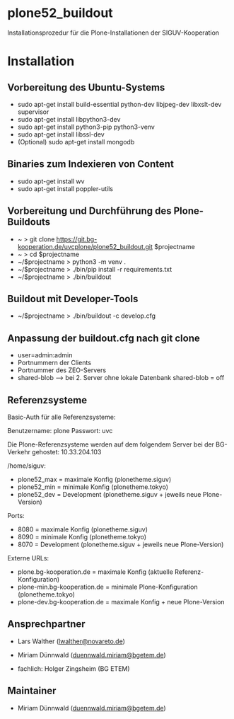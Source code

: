 # plone52_buildout

Installationsprozedur für die Plone-Installationen der SIGUV-Kooperation

Installation
============

Vorbereitung des Ubuntu-Systems
-------------------------------

* sudo apt-get install build-essential python-dev libjpeg-dev libxslt-dev supervisor
* sudo apt-get install libpython3-dev
* sudo apt-get install python3-pip python3-venv
* sudo apt-get install libssl-dev
* (Optional) sudo apt-get install mongodb

Binaries zum Indexieren von Content
-----------------------------------

* sudo apt-get install wv
* sudo apt-get install poppler-utils

Vorbereitung und Durchführung des Plone-Buildouts
-------------------------------------------------

* ~ > git clone https://git.bg-kooperation.de/uvcplone/plone52_buildout.git $projectname
* ~ > cd $projectname
* ~/$projectname > python3 -m venv .
* ~/$projectname > ./bin/pip install -r requirements.txt
* ~/$projectname > ./bin/buildout

Buildout mit Developer-Tools
----------------------------
* ~/$projectname > ./bin/buildout -c develop.cfg

Anpassung der buildout.cfg nach git clone
-----------------------------------------

* user=admin:admin
* Portnummern der Clients
* Portnummer des ZEO-Servers
* shared-blob --> bei 2. Server ohne lokale Datenbank shared-blob = off

Referenzsysteme
---------------

Basic-Auth für alle Referenzsysteme:

Benutzername: plone
Passwort: uvc

Die Plone-Referenzsysteme werden auf dem folgendem Server bei der BG-Verkehr gehostet: 10.33.204.103

/home/siguv:

* plone52_max = maximale Konfig (plonetheme.siguv)
* plone52_min = minimale Konfig (plonetheme.tokyo)
* plone52_dev = Development (plonetheme.siguv + jeweils neue Plone-Version)

Ports:

* 8080 = maximale Konfig (plonetheme.siguv)
* 8090 = minimale Konfig (plonetheme.tokyo)
* 8070 = Development (plonetheme.siguv + jeweils neue Plone-Version) 

Externe URLs:

* plone.bg-kooperation.de = maximale Konfig (aktuelle Referenz-Konfiguration)
* plone-min.bg-kooperation.de = minimale Plone-Konfiguration (plonetheme.tokyo)
* plone-dev.bg-kooperation.de = maximale Konfig + neue Plone-Version

Ansprechpartner
---------------
- Lars Walther (lwalther@novareto.de)
- Miriam Dünnwald (duennwald.miriam@bgetem.de)

- fachlich: Holger Zingsheim (BG ETEM)

Maintainer
----------

- Miriam Dünnwald (duennwald.miriam@bgetem.de)

